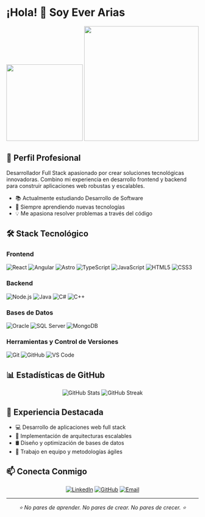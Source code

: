 # ¡Hola! 👋 Soy Ever Arias

<div align="center">
  <img src="https://github.com/7oSkaaa/7oSkaaa/blob/main/Images/Right_Side.gif?raw=true" width="200"/>
  <img src="https://media.licdn.com/dms/image/v2/D4E16AQFuJWFPne_Y9A/profile-displaybackgroundimage-shrink_350_1400/profile-displaybackgroundimage-shrink_350_1400/0/1724343173647?e=1737590400&v=beta&t=Pawv7iti6SCUWGEkGxsyGWYkw1_o9WrlfPOCNRW7XrQ" width="300"/>
</div>

## 🎯 Perfil Profesional
Desarrollador Full Stack apasionado por crear soluciones tecnológicas innovadoras. Combino mi experiencia en desarrollo frontend y backend para construir aplicaciones web robustas y escalables.
- 📚 Actualmente estudiando Desarrollo de Software
- 🌱 Siempre aprendiendo nuevas tecnologías
- 💡 Me apasiona resolver problemas a través del código

## 🛠️ Stack Tecnológico

### Frontend
![React](https://img.shields.io/badge/-React-61DAFB?style=for-the-badge&logo=react&logoColor=black)
![Angular](https://img.shields.io/badge/-Angular-DD0031?style=for-the-badge&logo=angular&logoColor=white)
![Astro](https://img.shields.io/badge/-Astro-black?style=for-the-badge&logo=astro&logoColor=BC52EE)
![TypeScript](https://img.shields.io/badge/-TypeScript-3178C6?style=for-the-badge&logo=typescript&logoColor=white)
![JavaScript](https://img.shields.io/badge/-JavaScript-black?style=for-the-badge&logo=javascript&logoColor=F7DF1E)
![HTML5](https://img.shields.io/badge/-HTML5-E34F26?style=for-the-badge&logo=html5&logoColor=white)
![CSS3](https://img.shields.io/badge/-CSS3-1572B6?style=for-the-badge&logo=css3&logoColor=white)

### Backend
![Node.js](https://img.shields.io/badge/-Node.js-339933?style=for-the-badge&logo=node.js&logoColor=white)
![Java](https://img.shields.io/badge/-Java-007396?style=for-the-badge&logo=java&logoColor=white)
![C#](https://img.shields.io/badge/-C%23-A020F0?style=for-the-badge&logo=c-sharp&logoColor=white)
![C++](https://img.shields.io/badge/-C++-00599C?style=for-the-badge&logo=c%2B%2B&logoColor=white)

### Bases de Datos
![Oracle](https://img.shields.io/badge/-Oracle-F80000?style=for-the-badge&logo=oracle&logoColor=white)
![SQL Server](https://img.shields.io/badge/-SQL%20Server-CC2927?style=for-the-badge&logo=microsoft-sql-server&logoColor=white)
![MongoDB](https://img.shields.io/badge/-MongoDB-47A248?style=for-the-badge&logo=mongodb&logoColor=white)

### Herramientas y Control de Versiones
![Git](https://img.shields.io/badge/-Git-F05032?style=for-the-badge&logo=git&logoColor=white)
![GitHub](https://img.shields.io/badge/-GitHub-181717?style=for-the-badge&logo=github&logoColor=white)
![VS Code](https://img.shields.io/badge/-VS%20Code-007ACC?style=for-the-badge&logo=visual-studio-code&logoColor=white)

## 📊 Estadísticas de GitHub

<div align="center">
  <img src="https://github-readme-stats.vercel.app/api?username=Everjam28&show_icons=true&theme=tokyonight" alt="GitHub Stats" />
  <img src="https://github-readme-streak-stats.herokuapp.com/?user=Everjam28&theme=tokyonight" alt="GitHub Streak" />
</div>

## 💼 Experiencia Destacada

- 💻 Desarrollo de aplicaciones web full stack
- 🔄 Implementación de arquitecturas escalables
- 🛢️ Diseño y optimización de bases de datos
- 🤝 Trabajo en equipo y metodologías ágiles

## 📫 Conecta Conmigo

<div align="center">
  
[![LinkedIn](https://img.shields.io/badge/-LinkedIn-0077B5?style=for-the-badge&logo=linkedin&logoColor=white)](https://www.linkedin.com/in/ever-jose-arias-meri%C3%B1o-54100514a/)
[![GitHub](https://img.shields.io/badge/-GitHub-181717?style=for-the-badge&logo=github&logoColor=white)](https://github.com/Everjam28)
[![Email](https://img.shields.io/badge/-Email-D14836?style=for-the-badge&logo=gmail&logoColor=white)](mailto:everjam28@gmail.com)

</div>

---
<div align="center">
  <i>⭐️ No pares de aprender. No pares de crear. No pares de crecer. ⭐️</i>
</div>
